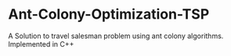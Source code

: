 # Ant-Colony-Optimization-TSP
A Solution to travel salesman problem using ant colony algorithms. Implemented in C++
